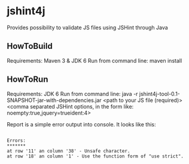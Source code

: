 jshint4j
========

Provides possibility to validate JS files using JSHint through Java

## HowToBuild ##

Requirements: Maven 3 & JDK 6
Run from command line: maven install

## HowToRun ##

Requirements: JDK 6
Run from command line: java -r jshint4j-tool-0.1-SNAPSHOT-jar-with-dependencies.jar <path to your JS file (required)> <comma separated JSHint options, in the form like: noempty:true,jquery=trueident:4>

Report is a simple error output into console. It looks like this:

<pre><code>
Errors:
*******
at row '11' an column '38' - Unsafe character.
at row '18' an column '1' - Use the function form of "use strict".
</code></pre>